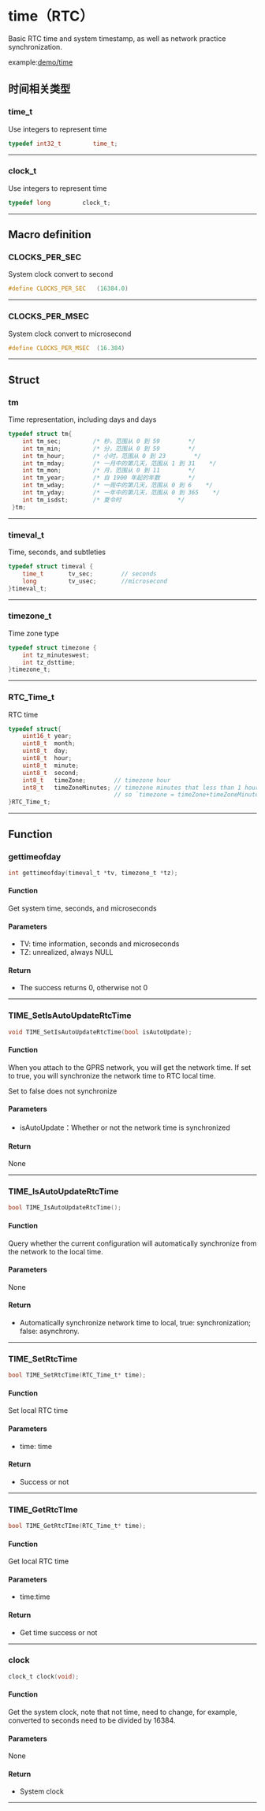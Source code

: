 time（RTC）
====

Basic RTC time and system timestamp, as well as network practice synchronization.


example:[demo/time](https://github.com/Ai-Thinker-Open/GPRS_C_SDK/blob/master/demo/time/src/demo_time.c)


## 时间相关类型

### time_t

Use integers to represent time

```c
typedef int32_t         time_t;
```

---

### clock_t

Use integers to represent time

```c
typedef long         clock_t;
```

---

## Macro definition

### CLOCKS_PER_SEC

System clock convert to second

```c
#define CLOCKS_PER_SEC   (16384.0)
```

---

### CLOCKS_PER_MSEC

System clock convert to microsecond

```c
#define CLOCKS_PER_MSEC  (16.384)
```

---


## Struct

### tm

Time representation, including days and days

```c
typedef struct tm{
    int tm_sec;         /* 秒，范围从 0 到 59        */
    int tm_min;         /* 分，范围从 0 到 59        */
    int tm_hour;        /* 小时，范围从 0 到 23        */
    int tm_mday;        /* 一月中的第几天，范围从 1 到 31    */
    int tm_mon;         /* 月，范围从 0 到 11        */
    int tm_year;        /* 自 1900 年起的年数        */
    int tm_wday;        /* 一周中的第几天，范围从 0 到 6    */
    int tm_yday;        /* 一年中的第几天，范围从 0 到 365    */
    int tm_isdst;       /* 夏令时                */
 }tm;
```

---

### timeval_t

Time, seconds, and subtleties

```c
typedef struct timeval {
    time_t       tv_sec;        // seconds
    long         tv_usec;       //microsecond
}timeval_t;
```

---

### timezone_t

Time zone type

```c
typedef struct timezone {
    int tz_minuteswest;
    int tz_dsttime;
}timezone_t;
```

---

### RTC_Time_t

RTC time

```c
typedef struct{
    uint16_t year;
    uint8_t  month;
    uint8_t  day;
    uint8_t  hour;
    uint8_t  minute;
    uint8_t  second;
    int8_t   timeZone;        // timezone hour
    int8_t   timeZoneMinutes; // timezone minutes that less than 1 hours
                              // so `timezone = timeZone+timeZoneMinutes/60`
}RTC_Time_t;
```

---

## Function


### gettimeofday

```c
int gettimeofday(timeval_t *tv, timezone_t *tz);
```

#### Function

Get system time, seconds, and microseconds

#### Parameters

* TV: time information, seconds and microseconds
* TZ: unrealized, always NULL

#### Return

* The success returns 0, otherwise not 0

---

### TIME_SetIsAutoUpdateRtcTime

```c
void TIME_SetIsAutoUpdateRtcTime(bool isAutoUpdate);
```

#### Function

When you attach to the GPRS network, you will get the network time. If set to true, you will synchronize the network time to RTC local time.

Set to false does not synchronize

#### Parameters

* isAutoUpdate：Whether or not the network time is synchronized

#### Return

None

---

### TIME_IsAutoUpdateRtcTime

```c
bool TIME_IsAutoUpdateRtcTime();
```

#### Function

Query whether the current configuration will automatically synchronize from the network to the local time.

#### Parameters

None

#### Return

* Automatically synchronize network time to local, true: synchronization; false: asynchrony.

---

### TIME_SetRtcTime

```c
bool TIME_SetRtcTime(RTC_Time_t* time);
```

#### Function

Set local RTC time

#### Parameters

* time: time

#### Return

* Success or not

---

### TIME_GetRtcTIme

```c
bool TIME_GetRtcTIme(RTC_Time_t* time);
```

#### Function

Get local RTC time

#### Parameters

* time:time 

#### Return

* Get time success or not

---

### clock

```c
clock_t clock(void);
```

#### Function

Get the system clock, note that not time, need to change, for example, converted to seconds need to be divided by 16384.

#### Parameters

None

#### Return

* System clock

---

